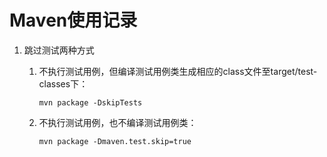 # Maven使用记录

1. 跳过测试两种方式

   1. 不执行测试用例，但编译测试用例类生成相应的class文件至target/test-classes下：

      ```shell
      mvn package -DskipTests
      ```

   2. 不执行测试用例，也不编译测试用例类：

      ```shell
      mvn package -Dmaven.test.skip=true
      ```

      